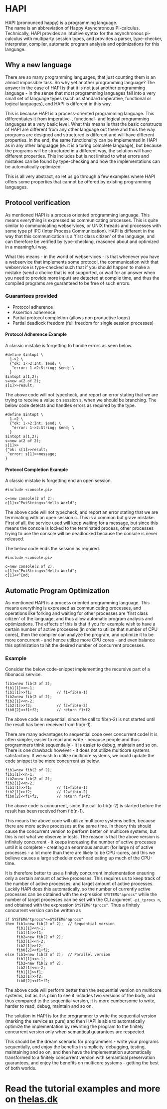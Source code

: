 HAPI
====
HAPI (pronounced happy) is a programming language.  
The name is an abbreviation of Happy Asynchronous PI-calculus.  
Technically, HAPI provides an intuitive syntax for the asynchronous pi-calculus
with multiparty session types, and provides a parser, type-checker,
interpreter, compiler, automatic program analysis and optimizations for this
language.

Why a new language
------------------
There are so many programming languages, that just counting them is an almost
impossible task. So why yet another programming language? The answer in the
case of HAPI is that it is not just another programming language - in the sense
that most programming languages fall into a very small set of language types
(such as standard imperative, functional or logical languages), and HAPI is
different in this way.

This is because HAPI is a process-oriented programming language. This
differentiates it from imperative-, functional- and logical programming
languages at a very basic level. What this means is that the basic constructs
of HAPI are different from any other language out there and thus the way
programs are designed and structured is different and will have different
properties. In the end, the same functionality can be implemented in HAPI as in
any other languagge (ie. it is a turing complete language), but because the
programs will be structured in a different way, the solution will have
different properties. This includes but is not limited to what errors and
mistakes can be found by type-checking and how the implementations can be
automatically optimized.

This is all very abstract, so let us go through a few examples where HAPI
offers some properties that cannot be offered by existing programming
languages.

Protocol verification
---------------------
As mentioned HAPI is a process oriented programming language. This means
everything is expressed as communicating processes. This is quite similar to
communicating webservices, or UNIX threads and processes with some type pf IPC
(Inter Process Communication). HAPI is different in the way that this
communication is a 'first class citizen' of the language, and can therefore be
verified by type-checking, reasoned about and optimized in a meaningful way.

What this means - in the world of webservices - is that whenever you have a
webservice that implements some protocol, the communication with that
webservice is type-checked such that if you should happen to make a mistake
(send a choice that is not supported, or wait for an answer when you need to
provide more input) are detected at compile time, and thus the compiled
programs are guaranteed to be free of such errors.

### Guarantees provided
  * Protocol adherence
  * Assertion adherence
  * Partial protocol completion (allows non productive loops)
  * Partial deadlock freedom (full freedom for single session processes)

#### Protocol Adherence Example
A classic mistake is forgetting to handle errors as seen below.
```
#define $intopt \
  1->2 \
  {^ok: 1->2:Int; $end; \
   ^error: 1->2:String; $end; \
  }
$intopt a(1,2);
s=new a(2 of 2);
s[1]>>result;
```
The above code will not typecheck, and report an error stating that we are
trying to receive a value on session s, when we should be branching. The below
code detects and handles errors as required by the type.
```
#define $intopt \
  1->2 \
  {^ok: 1->2:Int; $end; \
   ^error: 1->2:String; $end; \
  }
$intopt a(1,2);
s=new a(2 of 2);
s[1]>>
{^ok: s[1]>>result;
 ^error: s[1]>>message;
}
```

#### Protocol Completion Example
A classic mistake is forgetting end an open session.
```
#include <console.pi>

c=new console(2 of 2);
c[1]<<^PutString<<"Hello World";
```
The above code will not typecheck, and report an error stating that we are
terminating with an open session c. This is a common but grave mistake. First
of all, the service used will keep waiting for a message, but since this means
the console ls locked to the terminated process, other processes trying to use
the console will be deadlocked because the console is never released.

The below code ends the session as required.
```
#include <console.pi>

c=new console(2 of 2);
c[1]<<^PutString<<"Hello World";
c[1]<<^End;
```

Automatic Program Optimization
------------------------------
As mentioned HAPI is a process oriented programming language. This means
everything is expressed as communicating processes, and operations like forking
and waiting for other processes are 'first class citizen' of the language, and
thus allow automatic program analysis and optimizations. The effects of this is
that if you for example wish to have a certain number of active processes (in
order to utilize that number of CPU cores), then the compiler can analyze the
program, and optimize it to be more concurrent - and hence utilize more CPU
cores - and even balance this optimization to hit the desired number of
concurrent processes.

### Example
Consider the below code-snippet implementing the recursive part of a fibonacci
service.
```
fib1=new fib(2 of 2);
fib1[1]<<n-1;
fib1[1]>>f1;           // f1=fib(n-1)
fib2=new fib(2 of 2);
fib2[1]<<n-2;
fib2[1]>>f2;           // f2=fib(n-2)
fib0[2]<<f1+f2;        // return f1+f2
```
The above code is sequential, since the call to fib(n-2) is not started until
the result has been received from fib(n-1).

There are many advantages to sequential code over concurrent code! It is often
simpler, easier to read and write - because people and thus programmers think
sequentially - it is easier to debug, maintain and so on. There is one drawback
however - it does not utilize multicore systems satisfactory. If we wish to
utilize multicore systems, we could update the code snippet to be more
concurrent as below.
```
fib1=new fib(2 of 2);
fib1[1]<<n-1;
fib2=new fib(2 of 2);
fib2[1]<<n-2;
fib1[1]>>f1;           // f1=fib(n-1)
fib2[1]>>f2;           // f2=fib(n-2)
fib0[2]<<f1+f2;        // return f1+f2
```
The above code is concurrent, since the call to fib(n-2) is started before the
result has been received from fib(n-1).

This means the above code will utilize multicore systems better, because there
are more active processes at the same time. In theory this should cause the
concurrent version to perform better on multicore systems, but this is not what
we observe in tests. The reason is that the above version is infinitely
concurrent - it keeps increasing the number of active processes until it is
complete - creating an enormous amount (for large n) of active processes - a
lot more than there are likely to be CPU-cores, and this we believe causes a
large scheduler overhead eating up much of the CPU-time.

It is therefore better to use a finitely concurrent implementation ensuring
only a certain amount of active processes. This requires us to keep track of
the number of active processes, and target amount of active processes. Luckily
HAPI does this automatically, so the number of currently active processes can
be obtained with the expression `SYSTEM&"aprocs"` while the number of target
processes can be set with the CLI argument `-pi_tprocs n`, and obtained with the
expression `SYSTEM&"tprocs"`. Thus a finitely concurrent version can be written
as
```
if SYSTEM&"tprocs"<=SYSTEM&"aprocs"
then fib1=new fib(2 of 2);  // Sequential version
     fib1[1]<<n-1;
     fib1[1]>>f1;
     fib2=new fib(2 of 2);
     fib2[1]<<n-2;
     fib2[1]>>f2;
     fib0[2]<<f1+f2;
else fib1=new fib(2 of 2);  // Parallel version
     fib1[1]<<n-1;
     fib2=new fib(2 of 2);
     fib2[1]<<n-2;
     fib1[1]>>f1;
     fib2[1]>>f2;
     fib0[2]<<f1+f2;
```
The above code will perform better than the sequential version on multicore
systems, but as it is plain to see it includes two versions of the body, and
thus compared to the sequential version, it is more cumbersome to write, harder
to read, debug, maintain and so on.

The solution in HAPI is for the programmer to write the sequential version
(marking the service as pure) and then HAPI is able to automatically optimize
the implementation by rewriting the program to the finitely concurrent version
only when semantical guarantees are respected.

This should be the dream scenario for programmers - write your programs
sequentially, and enjoy the benefits in simplicity, debugging, testing,
maintaining and so on, and then have the implementation automatically
transformed to a finitely concurrent version with semantical preservation
guarantees, and enjoy the benefits on multicore systems - getting the best of
both worlds.

Read the tutorial examples and more on [thelas.dk](http://www.thelas.dk?title=HAPI)
===================================================================================
